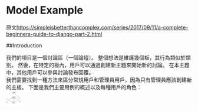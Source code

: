 # Model Example

原文<href>https://simpleisbetterthancomplex.com/series/2017/09/11/a-complete-beginners-guide-to-django-part-2.html<href>

##Introduction

我們的項目是一個討論區（一個論壇）。 整個想法是維護幾個板，其行為類似於類別。 然後，在特定的板內，用戶可以通過創建新主題來開始新的討論。 在本主題中，其他用戶可以參與討論發布回覆。</br>
我們需要找到一種方法來區分常規用戶和管理員用戶，因為只有管理員應該創建新的主板。 下面是我們主要用例的概述以及每種用戶的角色：</br>
<img src="Diagram.png" alt="Smiley face" height="42" width="42">
